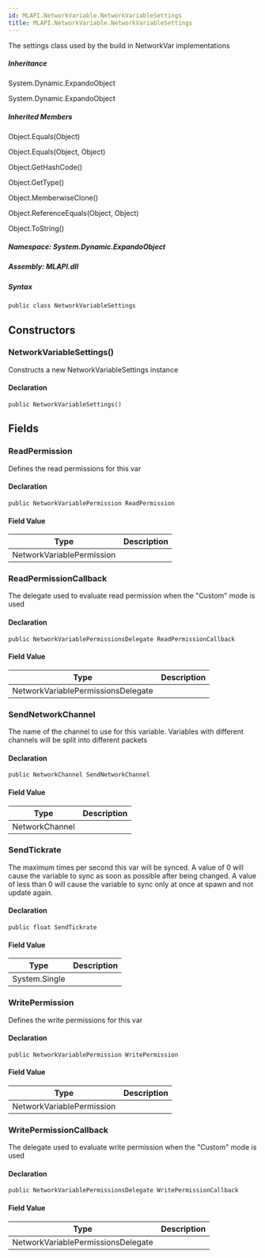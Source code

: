 ```yaml
---  
id: MLAPI.NetworkVariable.NetworkVariableSettings  
title: MLAPI.NetworkVariable.NetworkVariableSettings  
---
```


<div class="markdown level0 summary">

The settings class used by the build in NetworkVar implementations

</div>

<div class="markdown level0 conceptual">

</div>

<div class="inheritance">

##### Inheritance

<div class="level0">

System.Dynamic.ExpandoObject

</div>

<div class="level1">

System.Dynamic.ExpandoObject

</div>

</div>

<div class="inheritedMembers">

##### Inherited Members

<div>

Object.Equals(Object)

</div>

<div>

Object.Equals(Object, Object)

</div>

<div>

Object.GetHashCode()

</div>

<div>

Object.GetType()

</div>

<div>

Object.MemberwiseClone()

</div>

<div>

Object.ReferenceEquals(Object, Object)

</div>

<div>

Object.ToString()

</div>

</div>

##### **Namespace**: System.Dynamic.ExpandoObject

##### **Assembly**: MLAPI.dll

##### Syntax

    public class NetworkVariableSettings

## Constructors 

### NetworkVariableSettings()

<div class="markdown level1 summary">

Constructs a new NetworkVariableSettings instance

</div>

<div class="markdown level1 conceptual">

</div>

#### Declaration

    public NetworkVariableSettings()

## Fields

### ReadPermission

<div class="markdown level1 summary">

Defines the read permissions for this var

</div>

<div class="markdown level1 conceptual">

</div>

#### Declaration

    public NetworkVariablePermission ReadPermission

#### Field Value

| Type                      | Description |
|---------------------------|-------------|
| NetworkVariablePermission |             |

### ReadPermissionCallback

<div class="markdown level1 summary">

The delegate used to evaluate read permission when the "Custom" mode is
used

</div>

<div class="markdown level1 conceptual">

</div>

#### Declaration

    public NetworkVariablePermissionsDelegate ReadPermissionCallback

#### Field Value

| Type                               | Description |
|------------------------------------|-------------|
| NetworkVariablePermissionsDelegate |             |

### SendNetworkChannel

<div class="markdown level1 summary">

The name of the channel to use for this variable. Variables with
different channels will be split into different packets

</div>

<div class="markdown level1 conceptual">

</div>

#### Declaration

    public NetworkChannel SendNetworkChannel

#### Field Value

| Type           | Description |
|----------------|-------------|
| NetworkChannel |             |

### SendTickrate

<div class="markdown level1 summary">

The maximum times per second this var will be synced. A value of 0 will
cause the variable to sync as soon as possible after being changed. A
value of less than 0 will cause the variable to sync only at once at
spawn and not update again.

</div>

<div class="markdown level1 conceptual">

</div>

#### Declaration

    public float SendTickrate

#### Field Value

| Type          | Description |
|---------------|-------------|
| System.Single |             |

### WritePermission

<div class="markdown level1 summary">

Defines the write permissions for this var

</div>

<div class="markdown level1 conceptual">

</div>

#### Declaration

    public NetworkVariablePermission WritePermission

#### Field Value

| Type                      | Description |
|---------------------------|-------------|
| NetworkVariablePermission |             |

### WritePermissionCallback

<div class="markdown level1 summary">

The delegate used to evaluate write permission when the "Custom" mode is
used

</div>

<div class="markdown level1 conceptual">

</div>

#### Declaration

    public NetworkVariablePermissionsDelegate WritePermissionCallback

#### Field Value

| Type                               | Description |
|------------------------------------|-------------|
| NetworkVariablePermissionsDelegate |             |
